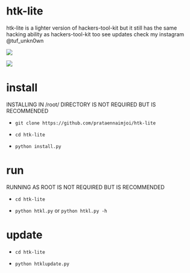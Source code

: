 # htk-lite
htk-lite is a lighter version of hackers-tool-kit but it still has the same hacking ability as hackers-tool-kit too see updates check my instagram @tuf_unkn0wn

![](files/1.png)

![](files/2.png)

# install

INSTALLING IN /root/ DIRECTORY IS NOT REQUIRED BUT IS RECOMMENDED

* `git clone https://github.com/prataennaimjoi/htk-lite`

* `cd htk-lite`

* `python install.py`

# run

RUNNING AS ROOT IS NOT REQUIRED BUT IS RECOMMENDED

 * `cd htk-lite`
 
 * `python htkl.py` or `python htkl.py -h`
 
 # update
 
 * `cd htk-lite`
 
 * `python htklupdate.py`

